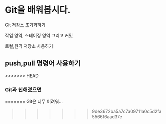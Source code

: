 # Git을 배워봅시다.

Git 저장소 초기화하기

작업 영역, 스테이징 영역 그리고 커밋

로컬,원격 저장소 사용하기

## push,pull 명령어 사용하기

<<<<<<< HEAD
### Git과 친해졌으면
=======
Git은 너무 어려워...
>>>>>>> 9de3672ba5a7c7a09711a0c5d2fa5566f6aad37e
